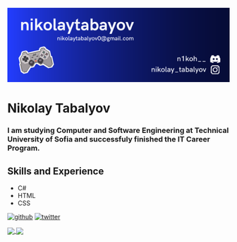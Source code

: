 ![I am an aspiring Game Developer](https://github.com/nikolaytabalyov/nikolaytabalyov/blob/main/Assets/Github-Banner.png)

# Nikolay Tabalyov


### I am studying Computer and Software Engineering at Technical University of Sofia and successfuly finished the IT Career Program.

## Skills and Experience

- C#
- HTML
- CSS

[<img src='https://cdn.jsdelivr.net/npm/simple-icons@3.0.1/icons/github.svg' alt='github' height='40'>](https://github.com/nikolaytabalyov) [<img src='https://cdn.jsdelivr.net/npm/simple-icons@3.0.1/icons/twitter.svg' alt='twitter' height='40'>](https://twitter.com/nikolaytabalyov)

<a href="https://github.com/anuraghazra/github-readme-stats">
  <img height=200 align="center" src="https://github-readme-stats.vercel.app/api/top-langs?username=nikolaytabalyov&layout=compact&langs_count=8&card_width=320" />
</a>
<a href="https://github.com/anuraghazra/github-readme-stats">
  <img height=200 align="center" src="https://github-readme-stats.vercel.app/api?username=nikolaytabalyov&show_icons=true&theme=onedark" />
</a>

